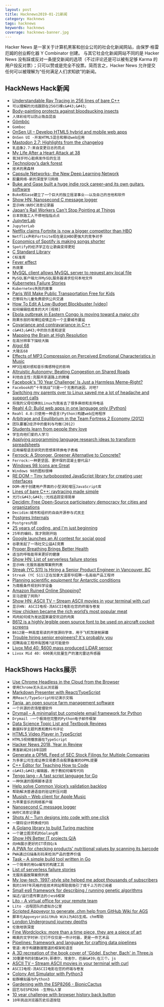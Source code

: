 ```yaml
---
layout: post
title: Hacknews2019-01-21新闻
category: Hacknews
tags: hacknews
keywords: hacknews
coverage: hacknews-banner.jpg
---
```


Hacker News 是一家关于计算机黑客和创业公司的社会化新闻网站，由保罗·格雷厄姆的创业孵化器 Y Combinator 创建。
与其它社会化新闻网站不同的是 Hacker News 没有踩或反对一条提交新闻的选项（不过评论还是可以被有足够 Karma 的用户投反对票）；只可以赞或是完全不投票。简而言之，Hacker News 允许提交任何可以被理解为“任何满足人们求知欲”的新闻。

## HackNews Hack新闻


- [Understandable Ray Tracing in 256 lines of bare C&#43;&#43;](https://github.com/ssloy/tinyraytracer)
- `可以理解的光线跟踪在256行裸c&#43;&#43;`
- [Body-painting protects against bloodsucking insects](https://www.sciencedaily.com/releases/2019/01/190117122711.htm)
- `人体彩绘可以防止吸血昆虫`
- [Gömböc](https://en.wikipedia.org/wiki/G%C3%B6mb%C3%B6c)
- `Gomboc`
- [OnSen UI – Develop HTML5 hybrid and mobile web apps](https://onsen.io/)
- `OnSen UI -开发HTML5混合和移动web应用`
- [Mastodon 2.7: Highlights from the changelog](https://blog.joinmastodon.org/2019/01/mastodon-2.7/)
- `乳齿象2.7:来自变更日志的亮点`
- [My Life After a Heart Attack at 38](https://www.nytimes.com/2019/01/19/opinion/sunday/heart-attack-young-men.html)
- `我38岁时心脏病发作后的生活`
- [Technology’s dark forest](https://techcrunch.com/2019/01/20/technologys-dark-forest/)
- `技术的黑森林`
- [Capsule Networks- the New Deep Learning Network](https://towardsdatascience.com/capsule-networks-the-new-deep-learning-network-bd917e6818e8)
- `胶囊网络-新的深度学习网络`
- [Buke and Gase built a huge indie rock career–and its own guitars, software](https://arstechnica.com/gaming/2019/01/how-buke-and-gase-built-a-huge-indie-rock-career-and-its-own-guitars-software/)
- `Buke和Gase建立了一个巨大的独立摇滚事业——以及自己的吉他和软件`
- [Show HN: Nanosecond C message logger](item?id=18954890)
- `显示HN:纳秒C消息记录器`
- [Japan&#39;s Rail Workers Can&#39;t Stop Pointing at Things](https://www.atlasobscura.com/articles/pointing-and-calling-japan-trains)
- `日本铁路工人不停地指指点点`
- [JupyterLab](https://jupyterlab.readthedocs.io/en/stable/)
- `JupyterLab`
- [Netflix claims Fortnite is now a bigger competitor than HBO](http://www.gamasutra.com/view/news/334702/Netflix_claims_Fortnite_is_now_a_bigger_competitor_than_HBO.php)
- `Netflix声称Fortnite现在是比HBO更强大的竞争对手`
- [Economics of Spotify is making songs shorter](https://qz.com/1519823/is-spotify-making-songs-shorter/)
- `Spotify的经济学正在让歌曲变得更短`
- [C Standard Library](https://begriffs.com/posts/2019-01-19-inside-c-standard-lib.html)
- `C标准库`
- [Fever effect](https://embraceasd.com/the-fever-effect/)
- `热效果`
- [MySQL client allows MySQL server to request any local file](https://gwillem.gitlab.io/2019/01/20/sites-hacked-via-mysql-protocal-flaw/)
- `MySQL客户端允许MySQL服务器请求任何本地文件`
- [Kubernetes Failure Stories](https://srcco.de/posts/kubernetes-failure-stories.html)
- `Kubernetes失败的故事`
- [Paris Will Make Public Transportation Free for Kids](https://www.citylab.com/transportation/2019/01/paris-metro-tickets-prices-kids-bus-ride-disability-fares/580759/)
- `巴黎将为儿童免费提供公共交通`
- [How To Edit A Low-Budget Blockbuster [video]](https://www.youtube.com/watch?v=yYd-3mTr_2I)
- `如何编辑低成本的大片[视频]`
- [Ebola outbreak in Eastern Congo is moving toward a major city](https://www.vox.com/science-and-health/2019/1/18/18188199/drc-ebola-outbreak)
- `刚果东部的埃博拉疫情正向一个主要城市蔓延`
- [Covariance and contravariance in C&#43;&#43;](https://quuxplusone.github.io/blog/2019/01/20/covariance-and-contravariance/)
- `c&#43;&#43;中的协方差和逆变`
- [Mapping the Brain at High Resolution](http://news.mit.edu/2019/mapping-brain-high-resolution-0117)
- `在高分辨率下描绘大脑`
- [Algol 68](https://mraths.org.uk/?page_id=2862)
- `大陵五68`
- [Effects of MP3 Compression on Perceived Emotional Characteristics in Music](http://www.aes.org/e-lib/browse.cfm?elib=18523)
- `MP3压缩对感知音乐情感特征的影响`
- [Altruistic Autonomy: Beating Congestion on Shared Roads](http://ai.stanford.edu/blog/altruistic-autonomy/)
- `利他自主性:克服共享道路上的拥堵`
- [Facebook&#39;s &#39;10 Year Challenge&#39; Is Just a Harmless Meme–Right?](https://www.wired.com/story/facebook-10-year-meme-challenge/)
- `Facebook的“十年挑战”只是一个无害的迷因，对吧?`
- [Switching my parents over to Linux saved me a lot of headache and support calls](https://write.as/simonfrey/how-switching-my-parents-over-to-linux-saved-me-a-lot-of-headache-and-support)
- `将我的父母切换到Linux为我省去了很多麻烦和支持电话`
- [Reahl 4.0: Build web apps in one language only (Python)](https://www.reahl.org/)
- `Reahl 4.0:只使用一种语言(Python)构建web应用程序`
- [Arbitrage and Equilibrium in the Team Fortress 2 Economy (2012)](http://blogs.valvesoftware.com/economics/arbitrage-and-equilibrium-in-the-team-fortress-2-economy/)
- `团队要塞2经济中的套利与均衡(2012)`
- [Students learn from people they love](https://www.nytimes.com/2019/01/17/opinion/learning-emotion-education.html)
- `学生向他们爱的人学习`
- [Applying programming language research ideas to transform spreadsheets](https://www.microsoft.com/en-us/research/blog/influencing-mainstream-software-applying-programming-language-research-ideas-to-transform-spreadsheets/?OCID=msr_blog_PLspreadsheets_popl_highlights)
- `应用编程语言研究的思想来转换电子表格`
- [Ferrock: A Stronger, Greener Alternative to Concrete?](https://buildabroad.org/2016/09/27/ferrock/)
- `Ferrock:一种更坚固、更环保的混凝土替代品?`
- [Windows 98 Icons are Great](https://alexmeub.com/old-windows-icons/)
- `Windows 98的图标很棒`
- [RE:DOM – Tiny turboboosted JavaScript library for creating user interfaces](https://redom.js.org/)
- `DOM—用于创建用户界面的小型涡轮增压JavaScript库`
- [Lines of bare C&#43;&#43;: raytracing made simple](https://github.com/ssloy/tinyraytracer/wiki)
- `光行c&#43;&#43;:光线追踪变得简单`
- [Decidim: Free Open-Source participatory democracy for cities and organizations](https://decidim.org/)
- `Decidim:城市和组织的自由开源参与式民主`
- [Postgres Internals](http://www.interdb.jp/pg/index.html)
- `Postgres内部`
- [25 years of coding, and I&#39;m just beginning](https://dev.to/dechamp/25-years-of-coding-and-im-just-beginning-442n)
- `25年的编码，我才刚刚开始`
- [Google launches an AI contest for social good](https://ai.google/social-good/impact-challenge)
- `谷歌发起了一场社交公益AI竞赛`
- [Proper Breathing Brings Better Health](https://www.scientificamerican.com/article/proper-breathing-brings-better-health/)
- `适当的呼吸能带来更好的健康`
- [Show HN: List of serverless failure stories](https://github.com/cristim/serverless-failure-stories)
- `显示HN:无服务器故障案例列表`
- [Streak (YC S11) Is Hiring a Senior Product Engineer in Vancouver, BC](https://www.streak.com/careers/product-engineer)
- `Streak (YC S11)正在加拿大温哥华招聘一名高级产品工程师`
- [Planning scientific equipment for Antarctic conditions](http://www.antarctica.gov.au/science/science-support/scientific-equipment)
- `为南极条件规划科学设备`
- [Amazon Ruined Online Shopping?](https://www.theatlantic.com/technology/archive/2019/01/amazon-made-online-commerce-bewildering/580660/)
- `亚马逊毁了网购?`
- [Show HN: ASCII TV – Stream ASCII movies in your terminal with curl](https://github.com/martinraison/ascii-tv)
- `显示HN: ASCII电视-流ASCII电影在您的终端与卷发`
- [How chicken became the rich world’s most popular meat](https://www.economist.com/international/2019/01/19/how-chicken-became-the-rich-worlds-most-popular-meat)
- `鸡肉如何成为发达国家最受欢迎的肉类`
- [B612 is a highly legible open source font to be used on aircraft cockpit screens](http://b612-font.com)
- `B612是一种高度易读的开放源码字体，用于飞机驾驶舱屏幕`
- [Trouble hiring senior engineers? It&#39;s probably you](https://hiringengineersbook.com/post/trouble-hiring/)
- `招聘高级工程师有困难?这可能是你`
- [Livox Mid 40: $600 mass produced LiDAR sensor](https://www.livoxtech.com/mid-40-and-mid-100)
- `Livox Mid 40: 600美元批量生产的激光雷达传感器`


## HackShows Hacks展示

- [ Use Chrome Headless in the Cloud from the Browser](https://webautomation.guru/?hn=1)
- `使用Chrome无头云从浏览器`
- [ Markdown Presenter with React/TypeScript](https://gwillz.github.io/slides/?tutorial)
- `用React/TypeScript标记演示文稿`
- [ Tania, an open source farm management software](https://github.com/Tanibox/tania-core)
- `一个开源的农场管理软件`
- [ Drymail – A minimalist but complete email framework for Python](https://github.com/SkullTech/drymail)
- `Drymail -一个极简但完整的Python电子邮件框架`
- [ Data Science Topic List and Textbook Reviews](http://datasciencetexts.com)
- `数据科学主题列表和教科书评论`
- [ HTML5 Video Player in TypeScript](https://github.com/matvp91/indigo-player)
- `HTML5视频播放器在TypeScript`
- [ Hacker News 2018, Year in Review](https://chart.ly/stories/hacker-news-2018)
- `黑客新闻2018年回顾`
- [ Generate a OPML Feed of SEC Stock Filings for Multiple Companies](https://opml.bb8.fun/)
- `为多家公司生成证券交易委员会股票备案的OPML提要`
- [ C&#43;&#43; Editor for Teaching How to Code](http://emun.ro/workspace)
- `c&#43;&#43;编辑器，用于教如何编写代码`
- [ Tengo lang – A fast script language for Go](https://tengolang.com/)
- `一种快速的围棋脚本语言`
- [ Help solve Common Voice’s validation backlog](http://voice.mozilla.org)
- `帮助解决普通语音的验证积压问题`
- [ Musish – Web client for Apple Music](https://musi.sh)
- `为苹果音乐的网络客户端`
- [ Nanosecond C message logger](https://news.ycombinator.com/item?id=18954890)
- `纳秒C消息记录器`
- [ Shots AI – Turn designs into code with one click](https://www.shots.ai)
- `一键将设计转换成代码`
- [ A Golang library to build Turing machine](https://made2591.github.io/posts/golang-turing-machine)
- `一个建立图灵机的Golang库`
- [Show HN Better IT projects Q/A](https://github.com/MKCG/better-it-projects)
- `向HN展示更好的IT项目Q/A`
- [ A PWA for checking products&#39; nutritional values by scanning its barcode](https://github.com/moigonzalez/pwa-barcode-scanner)
- `PWA通过扫描条形码来检测产品的营养价值`
- [ Task – A simple build tool written in Go](https://taskfile.org/)
- `一个简单的用Go编写的构建工具`
- [ List of serverless failure stories](https://github.com/cristim/serverless-failure-stories)
- `无服务器故障案例列表`
- [ My low-tech, 1997-style site helped me adopt thousands of subscribers](https://news.ycombinator.com/item?id=18941344)
- `我的1997年风格的低技术网站帮助我吸引了成千上万的订阅者`
- [ Small es6 framework for describing / running genetic algorithms](https://github.com/kousun12/genetic)
- `描述/运行遗传算法的小es6框架`
- [ Lito - A virtual office for your remote team](https://getlito.co)
- `Lito -远程团队的虚拟办公室`
- [ Scripted Appveyor to generate .chm help from GitHub Wiki for AGS](https://github.com/adventuregamestudio/ags-manual)
- `脚本化Appveyor从GitHub Wiki为AGS生成。chm帮助`
- [ London Underground journey depths](http://www.michalpaszkiewicz.co.uk/blog/tubedepths/?from=Amersham&amp;to=Tower&#43;Hill)
- `伦敦地铁深度`
- [ Fine Wordclocks: more than a time piece, they are a piece of art](http://www.finewordclocks.com)
- `精美的文字时钟:它们不仅仅是一件计时器，更是一件艺术品`
- [ Pipelines: framework and language for crafting data pipelines](https://github.com/calebwin/pipelines)
- `管道:用于构建数据管道的框架和语言`
- [ A 3D recreation of the book cover of &#39;Gödel, Escher, Bach&#39; in Three.js](https://aidenbuis.com/)
- `3D重建书的封面&#39;哥德尔，埃舍尔，巴赫&#39;在三个。js`
- [ ASCII TV – Stream ASCII movies in your terminal with curl](https://github.com/martinraison/ascii-tv)
- `ASCII电视-流ASCII电影在您的终端与卷发`
- [ Colony Ant Simulator with Python3](https://github.com/riiswa/colony-ant-simulator)
- `蚁群模拟器与Python3`
- [ Gardening with the ESP8266 - BionicCactus](https://github.com/samsonmking/BionicCactus)
- `园艺与ESP8266 -生物仙人掌`
- [ 10 year challenge with browser history back button](https://wb.schwiha.de/)
- `10年挑战浏览器历史后退按钮`


